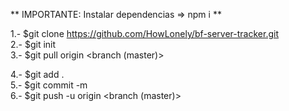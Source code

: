 ** IMPORTANTE: Instalar dependencias => npm i **  
  
1.- $git clone https://github.com/HowLonely/bf-server-tracker.git  
2.- $git init  
3.- $git pull origin <branch (master)>  
  
4.- $git add .  
5.- $git commit -m <message>  
6.- $git push -u origin <branch (master)>  
